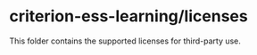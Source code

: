 # criterion-ess-learning/licenses

This folder contains the supported licenses for third-party use.
